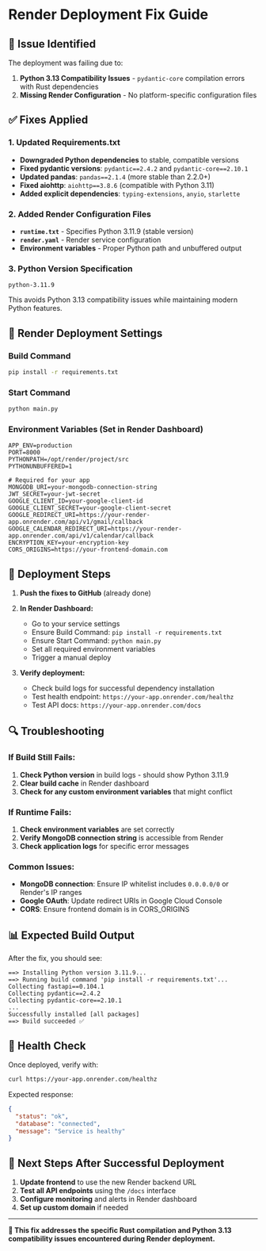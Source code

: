 # Render Deployment Fix Guide

## 🚨 Issue Identified

The deployment was failing due to:
1. **Python 3.13 Compatibility Issues** - `pydantic-core` compilation errors with Rust dependencies
2. **Missing Render Configuration** - No platform-specific configuration files

## ✅ Fixes Applied

### 1. Updated Requirements.txt
- **Downgraded Python dependencies** to stable, compatible versions
- **Fixed pydantic versions**: `pydantic==2.4.2` and `pydantic-core==2.10.1`
- **Updated pandas**: `pandas==2.1.4` (more stable than 2.2.0+)
- **Fixed aiohttp**: `aiohttp==3.8.6` (compatible with Python 3.11)
- **Added explicit dependencies**: `typing-extensions`, `anyio`, `starlette`

### 2. Added Render Configuration Files
- **`runtime.txt`** - Specifies Python 3.11.9 (stable version)
- **`render.yaml`** - Render service configuration
- **Environment variables** - Proper Python path and unbuffered output

### 3. Python Version Specification
```
python-3.11.9
```
This avoids Python 3.13 compatibility issues while maintaining modern Python features.

## 🔧 Render Deployment Settings

### Build Command
```bash
pip install -r requirements.txt
```

### Start Command
```bash
python main.py
```

### Environment Variables (Set in Render Dashboard)
```
APP_ENV=production
PORT=8000
PYTHONPATH=/opt/render/project/src
PYTHONUNBUFFERED=1

# Required for your app
MONGODB_URI=your-mongodb-connection-string
JWT_SECRET=your-jwt-secret
GOOGLE_CLIENT_ID=your-google-client-id
GOOGLE_CLIENT_SECRET=your-google-client-secret
GOOGLE_REDIRECT_URI=https://your-render-app.onrender.com/api/v1/gmail/callback
GOOGLE_CALENDAR_REDIRECT_URI=https://your-render-app.onrender.com/api/v1/calendar/callback
ENCRYPTION_KEY=your-encryption-key
CORS_ORIGINS=https://your-frontend-domain.com
```

## 🚀 Deployment Steps

1. **Push the fixes to GitHub** (already done)
2. **In Render Dashboard:**
   - Go to your service settings
   - Ensure Build Command: `pip install -r requirements.txt`
   - Ensure Start Command: `python main.py`
   - Set all required environment variables
   - Trigger a manual deploy

3. **Verify deployment:**
   - Check build logs for successful dependency installation
   - Test health endpoint: `https://your-app.onrender.com/healthz`
   - Test API docs: `https://your-app.onrender.com/docs`

## 🔍 Troubleshooting

### If Build Still Fails:
1. **Check Python version** in build logs - should show Python 3.11.9
2. **Clear build cache** in Render dashboard
3. **Check for any custom environment variables** that might conflict

### If Runtime Fails:
1. **Check environment variables** are set correctly
2. **Verify MongoDB connection string** is accessible from Render
3. **Check application logs** for specific error messages

### Common Issues:
- **MongoDB connection**: Ensure IP whitelist includes `0.0.0.0/0` or Render's IP ranges
- **Google OAuth**: Update redirect URIs in Google Cloud Console
- **CORS**: Ensure frontend domain is in CORS_ORIGINS

## 📊 Expected Build Output

After the fix, you should see:
```
==> Installing Python version 3.11.9...
==> Running build command 'pip install -r requirements.txt'...
Collecting fastapi==0.104.1
Collecting pydantic==2.4.2
Collecting pydantic-core==2.10.1
...
Successfully installed [all packages]
==> Build succeeded ✅
```

## 🎯 Health Check

Once deployed, verify with:
```bash
curl https://your-app.onrender.com/healthz
```

Expected response:
```json
{
  "status": "ok",
  "database": "connected", 
  "message": "Service is healthy"
}
```

## 📝 Next Steps After Successful Deployment

1. **Update frontend** to use the new Render backend URL
2. **Test all API endpoints** using the `/docs` interface
3. **Configure monitoring** and alerts in Render dashboard
4. **Set up custom domain** if needed

---

**🔧 This fix addresses the specific Rust compilation and Python 3.13 compatibility issues encountered during Render deployment.**